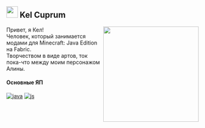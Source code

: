 <h2><img src="https://kelcuprum.ru/assets/icon.svg" width="30pt"> Kel Cuprum</h2>
  <a href="https://wf.kelcu.ru/other/profile/look.png"><img src="https://wf.kelcu.ru/other/profile/look-small.png" width="250pt" align="right"/></a>

Привет, я Кел!<br>
Человек, который занимается модами для Minecraft: Java Edition на Fabric.<br>
Творчеством в виде артов, ток пока-что между моим персонажом Алины.

#### Основные ЯП
[![java](https://wf.kelcu.ru/kel-budges/profile/java.svg)](https://adoptium.net)
[![js](https://wf.kelcu.ru/kel-budges/profile/script.svg)](https://nodejs.org/)
